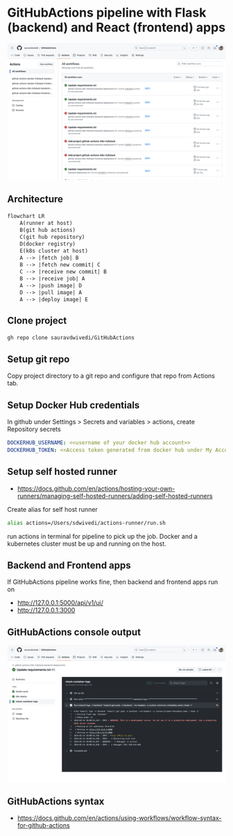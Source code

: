 # GitHubActions pipeline with Flask (backend) and React (frontend) apps

<img src=pic.PNG alt="GitHubActions pipeline">

## Architecture

```mermaid
flowchart LR
    A(runner at host)
    B(git hub actions)
    C(git hub repository)
    D(docker registry)
    E(k8s cluster at host)
    A --> |fetch job| B
    B --> |fetch new commit| C
    C --> |receive new commit| B
    B --> |receive job| A
    A --> |push image| D
    D --> |pull image| A
    A --> |deploy image| E
```

## Clone project 

```bash
gh repo clone sauravdwivedi/GitHubActions
```

## Setup git repo 

Copy project directory to a git repo and configure that repo from Actions tab.

## Setup Docker Hub credentials

In github under Settings > Secrets and variables > actions, create Repository secrets

```yaml
DOCKERHUB_USERNAME: <<username of your docker hub account>>
DOCKERHUB_TOKEN: <<Access token generated from docker hub under My Account > Security > Access Tokens>>
```

## Setup self hosted runner

- https://docs.github.com/en/actions/hosting-your-own-runners/managing-self-hosted-runners/adding-self-hosted-runners

Create alias for self host runner

```bash
alias actions=/Users/sdwivedi/actions-runner/run.sh
```

run actions in terminal for pipeline to pick up the job. Docker and a kubernetes cluster must be up and running on the host.

## Backend and Frontend apps

If GitHubActions pipeline works fine, then backend and frontend apps run on

- http://127.0.0.1:5000/api/v1/ui/
- http://127.0.0.1:3000

## GitHubActions console output

<img src=log.PNG alt="Jenkins log">

## GitHubActions syntax

- https://docs.github.com/en/actions/using-workflows/workflow-syntax-for-github-actions